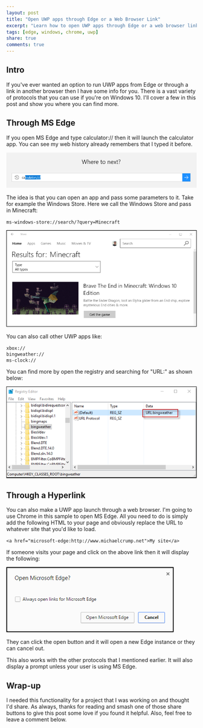 ```yaml
---
layout: post
title: "Open UWP apps through Edge or a Web Browser Link"
excerpt: "Learn how to open UWP apps through Edge or a web browser link"
tags: [edge, windows, chrome, uwp]
share: true
comments: true
---
```


## Intro

If you've ever wanted an option to run UWP apps from Edge or through a link in another browser then I have some info for you. There is a vast variety of protocols that you can use if you're on Windows 10. I'll cover a few in this post and show you where you can find more.    

## Through MS Edge

If you open MS Edge and type calculator:// then it will launch the calculator app. You can see my web history already remembers that I typed it before. 

![image](/files/uwpcalculator.png)

The idea is that you can open an app and pass some parameters to it. Take for example the Windows Store. Here we call the Windows Store and pass in Minecraft:

	ms-windows-store://search/?query=Minecraft

![image](/files/minecraftuwp.png)

You can also call other UWP apps like: 

	xbox://
	bingweather://
	ms-clock://

You can find more by open the registry and searching for "URL:" as shown below:

![image](/files/registryuwp.png)

## Through a Hyperlink

You can also make a UWP app launch through a web browser. I'm going to use Chrome in this sample to open MS Edge. All you need to do is simply add the following HTML to your page and obviously replace the URL to whatever site that you'd like to load. 

	<a href="microsoft-edge:http://www.michaelcrump.net">My site</a>

If someone visits your page and click on the above link then it will display the following: 

![image](/files/edgeinchrome.png)

They can click the open button and it will open a new Edge instance or they can cancel out. 

This also works with the other protocols that I mentioned earlier. It will also display a prompt unless your user is using MS Edge. 


## Wrap-up

I needed this functionality for a project that I was working on and thought I'd share. As always, thanks for reading and smash one of those share buttons to give this post some love if you found it helpful. Also, feel free to leave a comment below.
